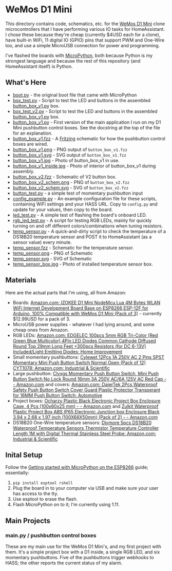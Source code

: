 # WeMos D1 Mini

This directory contains code, schematics, etc. for the [WeMos D1 Mini](https://wiki.wemos.cc/products:d1:d1_mini) clone microcontrollers that I have performing various IO tasks for HomeAssistant. I chose these because they're cheap (currently $4USD each for a clone), have built-in WiFi, 11 digital IO (GPIO) pins that support PWM and One-Wire too, and use a simple MicroUSB connection for power and programming.

I've flashed the boards with [MicroPython](https://micropython.org/), both because Python is my strongest language and because the rest of this repository (and HomeAssistant itself) is Python.

## What's Here

* [boot.py](boot.py) - the original boot file that came with MicroPython
* [box_test.py](box_test.py) - Script to test the LED and buttons in the assembled [button_box_v1.py](button_box_v1.py) box.
* [box_test_v2.py](box_test_v2.py) - Script to test the LED and buttons in the assembled [button_box_v1.py](button_box_v1.py) box.
* [button_box_v1.py](button_box_v1.py) - First version of the main application I run on my D1 Mini pushbutton control boxes. See the docstring at the top of the file for an explanation.
* [button_box_v1.fzz](button_box_v1.fzz) - A [Fritzing](https://fritzing.org) schematic for how the pushbutton control boxes are wired.
* [button_box_v1.png](button_box_v1.png) - PNG output of ``button_box_v1.fzz``
* [button_box_v1.svg](button_box_v1.svg) - SVG output of ``button_box_v1.fzz``
* [button_box_v1.jpg](button_box_v1.jpg) - Photo of button_box_v1 in use.
* [button_box_v1_inside.jpg](button_box_v1_inside.jpg) - Photo of interior of button_box_v1 during assembly.
* [button_box_v2.fzz](button_box_v2.fzz) - Schematic of V2 button box.
* [button_box_v2_schem.png](button_box_v2_schem.png) - PNG of ``button_box_v2.fzz``
* [button_box_v2_schem.svg](button_box_v2_schem.svg) - SVG of ``button_box_v2.fzz``
* [button_test.py](button_test.py) - a simple test of momentary pushbutton input
* [config_example.py](config_example.py) - An example configuration file for these scripts, containing WiFi settings and your HASS URL. Copy to ``config.py`` and update for your values, then copy to the board.
* [led_test.py](led_test.py) - A simple test of flashing the board's onboard LED.
* [rgb_led_test.py](rgb_led_test.py) - A script for testing RGB LEDs, mainly for quickly turning on and off different colors/combinations when tuning resistors.
* [temp_sensor.py](temp_sensor.py) - A quick-and-dirty script to check the temperature of a DS18B20 temperature sensor and POST it to HomeAssistant (as a sensor value) every minute.
* [temp_sensor.fzz](temp_sensor.fzz) - Schematic for the temperature sensor.
* [temp_sensor.png](temp_sensor.png) - PNG of Schematic
* [temp_sensor.svg](temp_sensor.svg) - SVG of Schematic
* [temp_sensor_box.jpg](temp_sensor_box.jpg) - Photo of installed temperature sensor box.

## Materials

Here are the actual parts that I'm using, all from Amazon:

* Boards: [Amazon.com: IZOKEE D1 Mini NodeMcu Lua 4M Bytes WLAN WiFi Internet Development Board Base on ESP8266 ESP-12F for Arduino, 100% Compatible with WeMos D1 Mini (Pack of 3)](https://www.amazon.com/gp/product/B076F53B6S/ref=ppx_yo_dt_b_asin_title_o03_s00?ie=UTF8&psc=1) - currently $12.99USD for a pack of 3.
* MicroUSB power supplies - whatever I had lying around, and some cheap ones from Amazon.
* RGB LEDs: [Amazon.com: EDGELEC 100pcs 5mm RGB Tri-Color (Red Green Blue Multicolor) 4Pin LED Diodes Common Cathode Diffused Round Top 29mm Long Feet +300pcs Resistors (for DC 6-13V) Included/Light Emitting Diodes: Home Improvement](https://www.amazon.com/gp/product/B077XGF3YR/ref=ppx_od_dt_b_asin_title_s00?ie=UTF8&psc=1)
* Small momentary pushbuttons: [Cylewet 12Pcs 1A 250V AC 2 Pins SPST Momentary Mini Push Button Switch Normal Open (Pack of 12) CYT1078: Amazon.com: Industrial & Scientific](https://www.amazon.com/gp/product/B0752RMB7Q/ref=ppx_yo_dt_b_asin_title_o01_s00?ie=UTF8&psc=1)
* Large pushbutton: [Clyxgs Momentary Push Button Switch, Mini Push Button Switch No Lock Round 16mm 3A 250V AC/6A 125V AC Red Cap - - Amazon.com](https://www.amazon.com/gp/product/B07L1L5MZ3/ref=ppx_yo_dt_b_asin_title_o06_s00?ie=UTF8&psc=1) and covers: [Amazon.com: DaierTek 2Pcs Waterproof Safety Push Button Switch Cover Guard Plastic Protector Transperant for 16MM Push Button Switch: Automotive](https://www.amazon.com/gp/product/B07VF4F9JL/ref=ppx_yo_dt_b_asin_title_o07_s00?ie=UTF8&psc=1)
* Project boxes: [Ocharzy Plastic Black Electronic Project Box Enclosure Case, 4 Pcs (100x60x25 mm) - - Amazon.com](https://www.amazon.com/gp/product/B01EWXIJBM/ref=ppx_yo_dt_b_asin_title_o05_s00?ie=UTF8&psc=1) and [Zulkit Waterproof Plastic Project Box ABS IP65 Electronic Junction box Enclosure Black 3.94 x 2.68 x 1.97 inch (100X68X50mm) (Pack of 2) - - Amazon.com](https://www.amazon.com/gp/product/B07RTYYHK7/ref=ppx_yo_dt_b_asin_title_o05_s00?ie=UTF8&psc=1)
* DS18B20 One-Wire temperature sensors: [Diymore 5pcs DS18B20 Waterproof Temperature Sensors Thermistor Temperature Controller Length 1M with Digital Thermal Stainless Steel Probe: Amazon.com: Industrial & Scientific](https://www.amazon.com/gp/product/B01JKVRVNI/ref=ppx_yo_dt_b_asin_title_o02_s00?ie=UTF8&psc=1)

## Inital Setup

Follow the [Getting started with MicroPython on the ESP8266](https://docs.micropython.org/en/latest/esp8266/tutorial/intro.html#intro) guide; essentially:

1. ``pip install esptool rshell``
2. Plug the board in to your computer via USB and make sure your user has access to the tty.
3. Use esptool to erase the flash.
4. Flash MicroPython on to it; I'm currently using 1.11.

## Main Projects

### main.py / pushbutton control boxes

These are my main use for the WeMos D1 Mini's, and my first project with them. It's a simple project box with a D1 inside, a single RGB LED, and six momentary pushbuttons. Five of the pushbuttons trigger webhooks to HASS; the other reports the current status of my alarm.
